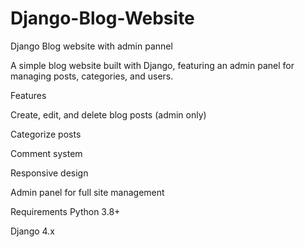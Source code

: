 # Django-Blog-Website
Django Blog website with admin pannel

A simple blog website built with Django, featuring an admin panel for managing posts, categories, and users.

Features


Create, edit, and delete blog posts (admin only)

Categorize posts

Comment system

Responsive design

Admin panel for full site management

Requirements
Python 3.8+

Django 4.x
